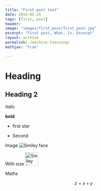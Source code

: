 ```yaml
---
title: "First post test"
date: 2019-05-25
tags: [first, post]
header:
image: "images/first_post/first_post.jpg"
excerpt: "First post, What, Is, Excerpt"
layout: archive
permalink: /machine-learning/
mathjax: "true"

---
```


# Heading 

## Heading 2 

*italic*

**bold**

* first star
+ Second


Image
<img src="{{site.url}}{{site.baseurl}}/images/first_post/first_post.jpg" alt="Smiley face" >

With size
<img src="{{site.url}}{{site.baseurl}}/images/first_post/first_post.jpg" alt="Smiley face" height="42" width="42">

Maths

$$z = x+y$$